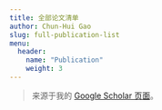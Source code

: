 ```yaml
---
title: 全部论文清单
author: Chun-Hui Gao
slug: full-publication-list
menu:
  header:
    name: "Publication"
    weight: 3
---
```


<script src="/rmarkdown-libs/htmlwidgets/htmlwidgets.js"></script>
<link href="/rmarkdown-libs/datatables-css/datatables-crosstalk.css" rel="stylesheet" />
<script src="/rmarkdown-libs/datatables-binding/datatables.js"></script>
<script src="/rmarkdown-libs/jquery/jquery-3.6.0.min.js"></script>
<link href="/rmarkdown-libs/dt-core/css/jquery.dataTables.min.css" rel="stylesheet" />
<link href="/rmarkdown-libs/dt-core/css/jquery.dataTables.extra.css" rel="stylesheet" />
<script src="/rmarkdown-libs/dt-core/js/jquery.dataTables.min.js"></script>
<link href="/rmarkdown-libs/crosstalk/css/crosstalk.min.css" rel="stylesheet" />
<script src="/rmarkdown-libs/crosstalk/js/crosstalk.min.js"></script>
<div class="datatables html-widget html-fill-item-overflow-hidden html-fill-item" id="htmlwidget-1" style="width:100%;height:auto;"></div>
<script type="application/json" data-for="htmlwidget-1">{"x":{"filter":"none","vertical":false,"data":[["Regulation of CRISPR-Associated Genes by Rv1776c (CasR) in Mycobacterium tuberculosis","Extracellular polymeric substances and mineral interfacial reactions control the simultaneous immobilization and reduction of arsenic (As (V))","Cooperative microbial interactions drive spatial segregation in porous environments","Stronger linkage of diversity-carbon decomposition for rare rather than abundant bacteria in woodland soils","Characterising soil extracellular polymeric substances (EPS) by application of spectral-chemometrics and deconstruction of the extraction process","The origin, function, distribution, quantification, and research advances of extracellular DNA","Ionic Strength-Dependent Attachment of Pseudomonas aeruginosa PAO1 on Graphene Oxide Surfaces","Soil biofilms: Evolving concepts and ecological functions","ggVennDiagram: an intuitive, easy-to-use, and highly customizable R package to generate Venn diagram","The initial inoculation ratio regulates bacterial coculture interactions and metabolic capacity","Emergent transcriptional adaption facilitates convergent succession within a synthetic community","Cd (II)-binding transcriptional regulator interacts with isoniazid and regulates drug susceptibility in mycobacteria","中国肠道菌群研究近 20 年文献大数据分析","Towards a better understanding of Pseudomonas putida biofilm formation in the presence of ZnO nanoparticles (NPs): Role of NP concentration","The exopolysaccharide–eDNA interaction modulates 3D architecture of Bacillus subtilis biofilm","Outer Membrane c-Type Cytochromes OmcA and MtrC Play Distinct Roles in Enhancing the Attachment of Shewanella oneidensis MR-1 Cells to Goethite","Interspecific interactions in dual-species biofilms of soil bacteria: effects of fertilization practices","Soil biofilm formation enhances microbial community diversity and metabolic activity","Soil biofilms: microbial interactions, challenges, and advanced techniques for ex-situ characterization","Extraction of extracellular polymeric substances (EPS) from red soils (Ultisols)","Impact of metal oxide nanoparticles on in vitro DNA amplification","Divergent influence to a pathogen invader by resident bacteria with different social interactions","OxiR specifically responds to isoniazid and regulates isoniazid susceptibility in mycobacteria","Cross-talk between the three furA orthologs in Mycobacterium smegmatis and the contribution to isoniazid resistance","针铁矿表面希瓦氏菌吸附分子机制: 外膜细胞色素 OmcA 和 MtrC 的作用","土壤粘粒矿物对 Escherichia coli O157: H7 抗生素抗性和致病性的影响及其机制","不同 c-di-GMP 水平对于 Comamonas testosteroni 细胞表面理化性质的影响","水铁矿吸附和共沉淀诱导细菌胞外聚合物的选择性固持","Recent advances in microbial electrochemical system for soil bioremediation","Impact of soil clay minerals on growth, biofilm formation, and virulence gene expression of Escherichia coli O157: H7","Towards a better understanding of the aggregation mechanisms of iron (hydr) oxide nanoparticles interacting with extracellular polymeric substances: role of pH and electrolyte …","Metabolism, survival, and gene expression of Pseudomonas putida to hematite nanoparticles mediated by surface-bound humic acid","Co-culture of soil biofilm isolates enables the discovery of novel antibiotics","Bacillus subtilis biofilm development in the presence of soil clay minerals and iron oxides","Effects of humic acid on the interactions between zinc oxide nanoparticles and bacterial biofilms","Metal-free inactivation of E. coli O157: H7 by fullerene/C3N4 hybrid under visible light irradiation","Survival of Escherichia coli O157:H7 in various soil particles: importance of the attached bacterial phenotype","Multispecies biofilms in natural environments: an overview of research methods and bacterial social interactions.","自然环境中的多物种生物膜: 研究方法及社群相互作用.","大肠杆菌表面感应机制研究进展","Research progress on mechanism of surface sensing in Escherichia coli.","Identification and functional study of type III-A CRISPR-Cas systems in clinical isolates of Staphylococcus aureus","Identification of genetic variations associated with epsilon-poly-lysine biosynthesis in Streptomyces albulus ZPM by genome sequencing","InbR, a TetR family regulator, binds with isoniazid and influences multidrug resistance in Mycobacterium bovis BCG","A Novel marRAB Operon Contributes to the Rifampicin Resistance in Mycobacterium smegmatis","Characterization of the interaction between a SirR family transcriptional factor of Mycobacterium tuberculosis, encoded by Rv2788, and a pair of toxin–antitoxin …","Characterization of a novel ArsR-like regulator encoded by Rv2034 in Mycobacterium tuberculosis","A TetR-like regulator broadly affects the expressions of diverse genes in Mycobacterium smegmatis","An ArsR-like transcriptional factor recognizes a conserved sequence motif and positively regulates the expression of phoP in mycobacteria","Global Protein−Protein Interaction Network in the Human Pathogen Mycobacterium tuberculosis H37Rv","Characterization of the interaction and cross-regulation of three Mycobacterium tuberculosis RelBE modules","Dissecting transcription regulatory pathways through a new bacterial one-hybrid reporter system","Archaeal eukaryote-like Orc1/Cdc6 initiators physically interact with DNA polymerase B1 and regulate its functions"],["W Wei, X Jiang, L Zhang, Y Yan, J Yan, L Xu, CH Gao, M Yang","J Chen, C Qu, M Lu, M Zhang, Y Wu, C Gao, Q Huang, P Cai","Y Wu, C Fu, CL Peacock, SJ Sørensen, MA Redmile-Gordon, KQ Xiao, ...","H Cao, S Li, H He, Y Sun, Y Wu, Q Huang, P Cai, CH Gao","M Zhang, Y Xu, KQ Xiao, CH Gao, S Wang, D Zhu, Y Wu, Q Huang, P Cai","K Yang, L Wang, X Cao, Z Gu, G Zhao, M Ran, Y Yan, J Yan, L Xu, C Gao, ...","X Jing, Y Wu, D Wang, C Qu, J Liu, C Gao, A Mohamed, Q Huang, P Cai, ...","Y Wu, M Redmile-Gordon, P Cai, C Gao, Q Huang","CH Gao, G Yu, P Cai","CH Gao, H Cao, P Cai, SJ Sørensen","CH Gao, H Cao, F Ju, KQ Xiao, P Cai, Y Wu, Q Huang","M Yang, SH Jia, HL Tao, C Zhu, WZ Jia, LH Hu, CH Gao","高春辉， 张秀梅， 李丹宜， 蓝灿辉， 赵杰， 翟运开， 赵萌","K Ouyang, M Mortimer, PA Holden, P Cai, Y Wu, C Gao, Q Huang","N Peng, P Cai, M Mortimer, Y Wu, C Gao, Q Huang","X Jing, Y Wu, L Shi, CL Peacock, NM Ashry, C Gao, Q Huang, P Cai","X Sun, P Cai, SJ Sørensen, M Mortimer, C Gao, Q Huang, Y Wang, X Lin, ...","Y Wu, P Cai, X Jing, X Niu, D Ji, NM Ashry, C Gao, Q Huang","P Cai, X Sun, Y Wu, C Gao, M Mortimer, PA Holden, M Redmile-Gordon, ...","S Wang, M Redmile-Gordon, M Mortimer, P Cai, Y Wu, CL Peacock, ...","CH Gao, M Mortimer, M Zhang, PA Holden, P Cai, S Wu, Y Xin, Y Wu, ...","CH Gao, M Zhang, Y Wu, Q Huang, P Cai","M Yang, L Zhang, HL Tao, YC Sun, ZZ Lou, WZ Jia, LH Hu, CH Gao","CH Gao, WP Wei, HL Tao, LK Cai, WZ Jia, L Hu, M Yang","景新新， 吴一超， 高春辉， 黄巧云， 蔡鹏","王立亮， 吴一超， 高春辉， 黄巧云， 蔡鹏","杨闪闪， 吴一超， 高春辉， 何怡壮， 黄巧云， 蔡鹏","张铭， 吴一超， 高春辉， 黄巧云， 蔡鹏","Y Wu, X Jing, C Gao, Q Huang, P Cai","P Cai, X Liu, D Ji, S Yang, SL Walker, Y Wu, C Gao, Q Huang","D Lin, P Cai, CL Peacock, Y Wu, C Gao, W Peng, Q Huang, W Liang","K Ouyang, SL Walker, XY Yu, CH Gao, Q Huang, P Cai","CH Gao, P Cai, Z Li, Y Wu, Q Huang","W Ma, D Peng, SL Walker, B Cao, CH Gao, Q Huang, P Cai","K Ouyang, XY Yu, Y Zhu, C Gao, Q Huang, P Cai","K Ouyang, K Dai, H Chen, Q Huang, C Gao, P Cai","X Liu, C Gao, D Ji, SL Walker, Q Huang, P Cai","XJ Sun, CH Gao, QY Huang, P Cai","孙晓洁， 高春辉， 黄巧云， 蔡鹏","王立亮， 高春辉， 吴一超， 黄巧云， 蔡鹏","LL Wang, CH Gao, YC Wu, QY Huang, P Cai","L Cao, CH Gao, J Zhu, L Zhao, Q Wu, M Li, B Sun","L Wang, C Gao, N Tang, S Hu, Q Wu","M Yang, CH Gao, J Hu, L Zhao, Q Huang, ZG He","H Zhang, L Gao, J Zhang, W Li, M Yang, H Zhang, C Gao, ZG He","M Yang, CH Gao, J Hu, C Dong, ZG He","C Gao, M Yang, ZG He","M Yang, C Gao, T Cui, J An, ZG He","CH Gao, M Yang, ZG He","Y Wang, T Cui, C Zhang, M Yang, Y Huang, W Li, L Zhang, C Gao, Y He, ...","M Yang, C Gao, Y Wang, H Zhang, ZG He","M Guo, H Feng, J Zhang, W Wang, Y Wang, Y Li, C Gao, H Chen, Y Feng, ...","L Zhang, L Zhang, Y Liu, S Yang, C Gao, H Gong, Y Feng, ZG He"],["Biomolecules","Journal of Hazardous Materials","Nature Communications","Frontiers in Microbiology","Chemical Geology","International Journal of Molecular Sciences","Environmental Science &amp; Technology","Elsevier","Frontiers in Genetics","The ISME Journal","ISME Communications","The journal of biochemistry","中国医药生物技术","Environment international","BMC microbiology","Applied and Environmental Microbiology","Journal of Soils and Sediments","Environment International","Soil Ecology Letters","Soil Biology and Biochemistry","PeerJ","Microbial ecology","FEMS microbiology letters","The journal of biochemistry","","","","","Chemosphere","Environmental Pollution","Science of the Total Environment","Environmental Science: Nano","bioRxiv","npj Biofilms and Microbiomes","Environmental Pollution","Ecotoxicology and Environmental Safety","Biology and Fertility of Soils","Journal of Agricultural Resources and Environment","Journal of Agricultural Resources &amp; Environment","浙江大学学报 (农业与生命科学版)","Journal of Zhejiang University (Agriculture and Life Sciences)","International Journal of Medical Microbiology","Scientific reports","Scientific Reports","PloS one","The FEBS Journal","PloS one","Nucleic acids research","Biochemical and biophysical research communications","Journal of proteome research","PLoS One","Genome research","Proceedings of the National Academy of Sciences"],[1,0,0,0,0,2,1,0,104,36,6,2,0,51,47,33,6,80,68,18,13,10,2,1,0,0,0,0,56,36,25,25,2,86,39,35,21,2,2,0,0,55,29,17,17,7,60,60,36,122,89,140,37],[2023,2023,2023,2023,2023,2022,2022,2022,2021,2021,2021,2021,2021,2020,2020,2020,2020,2019,2019,2019,2019,2019,2019,2019,2019,2019,2019,2019,2018,2018,2018,2018,2018,2017,2017,2017,2017,2017,2017,2017,2017,2016,2015,2015,2014,2014,2012,2012,2011,2010,2010,2009,2009]],"container":"<table class=\"display\">\n  <thead>\n    <tr>\n      <th>title<\/th>\n      <th>author<\/th>\n      <th>journal<\/th>\n      <th>cites<\/th>\n      <th>year<\/th>\n    <\/tr>\n  <\/thead>\n<\/table>","options":{"columnDefs":[{"className":"dt-right","targets":[3,4]}],"order":[],"autoWidth":false,"orderClasses":false}},"evals":[],"jsHooks":[]}</script>

> 来源于我的 [Google Scholar 页面](https://scholar.google.com/citations?user=9hAQ1LYAAAAJ)。
